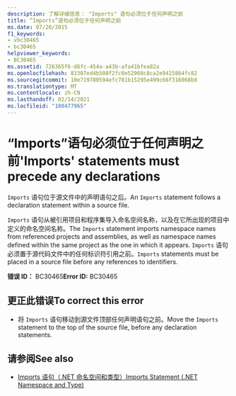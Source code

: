 ```yaml
---
description: 了解详细信息： "Imports" 语句必须位于任何声明之前
title: “Imports”语句必须位于任何声明之前
ms.date: 07/20/2015
f1_keywords:
- vbc30465
- bc30465
helpviewer_keywords:
- BC30465
ms.assetid: 726365f6-d6fc-454a-a43b-afa41bfea82a
ms.openlocfilehash: 83307ed4b508f2fc0e52960c8ca2e9415864fc82
ms.sourcegitcommit: 10e719780594efc781b15295e499c66f316068b8
ms.translationtype: MT
ms.contentlocale: zh-CN
ms.lasthandoff: 02/14/2021
ms.locfileid: "100477965"
---
```

# <a name="imports-statements-must-precede-any-declarations"></a><span data-ttu-id="9f5d4-103">“Imports”语句必须位于任何声明之前</span><span class="sxs-lookup"><span data-stu-id="9f5d4-103">'Imports' statements must precede any declarations</span></span>

<span data-ttu-id="9f5d4-104">`Imports` 语句位于源文件中的声明语句之后。</span><span class="sxs-lookup"><span data-stu-id="9f5d4-104">An `Imports` statement follows a declaration statement within a source file.</span></span>  
  
 <span data-ttu-id="9f5d4-105">`Imports` 语句从被引用项目和程序集导入命名空间名称，以及在它所出现的项目中定义的命名空间名称。</span><span class="sxs-lookup"><span data-stu-id="9f5d4-105">The `Imports` statement imports namespace names from referenced projects and assemblies, as well as namespace names defined within the same project as the one in which it appears.</span></span> <span data-ttu-id="9f5d4-106">`Imports` 语句必须置于源代码文件中的任何标识符引用之前。</span><span class="sxs-lookup"><span data-stu-id="9f5d4-106">`Imports` statements must be placed in a source file before any references to identifiers.</span></span>  
  
 <span data-ttu-id="9f5d4-107">**错误 ID：** BC30465</span><span class="sxs-lookup"><span data-stu-id="9f5d4-107">**Error ID:** BC30465</span></span>  
  
## <a name="to-correct-this-error"></a><span data-ttu-id="9f5d4-108">更正此错误</span><span class="sxs-lookup"><span data-stu-id="9f5d4-108">To correct this error</span></span>  
  
- <span data-ttu-id="9f5d4-109">将 `Imports` 语句移动到源文件顶部任何声明语句之前。</span><span class="sxs-lookup"><span data-stu-id="9f5d4-109">Move the `Imports` statement to the top of the source file, before any declaration statements.</span></span>  
  
## <a name="see-also"></a><span data-ttu-id="9f5d4-110">请参阅</span><span class="sxs-lookup"><span data-stu-id="9f5d4-110">See also</span></span>

- [<span data-ttu-id="9f5d4-111">Imports 语句（.NET 命名空间和类型）</span><span class="sxs-lookup"><span data-stu-id="9f5d4-111">Imports Statement (.NET Namespace and Type)</span></span>](../language-reference/statements/imports-statement-net-namespace-and-type.md)
